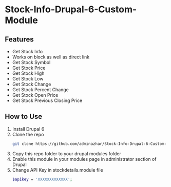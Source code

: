# Stock-Info-Drupal-6-Custom-Module
## Features
* Get Stock Info
* Works on block as well as direct link
* Get Stock Symbol
* Get Stock Price
* Get Stock High
* Get Stock Low
* Get Stock Change
* Get Stock Percent Change
* Get Stock Open Price
* Get Stock Previous Closing Price

## How to Use

1. Install Drupal 6
2. Clone the repo
   ```sh
   git clone https://github.com/adminazhar/Stock-Info-Drupal-6-Custom-Module.git
   ```
3. Copy this repo folder to your drupal modules folder
4. Enable this module in your modules page in administrator section of Drupal
5. Change API Key in  stockdetails.module file
   ```sh
   $apikey = 'XXXXXXXXXXXXX';
   ```
